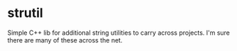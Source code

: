 # strutil
Simple C++ lib for additional string utilities to carry across projects. I'm sure there are many of these across the net.

